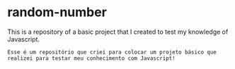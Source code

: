 # random-number
This is a repository of a basic project that I created to test my knowledge of Javascript.
~~~~~~~~
Esse é um repositório que criei para colocar um projeto básico que realizei para testar meu conhecimento com Javascript!
